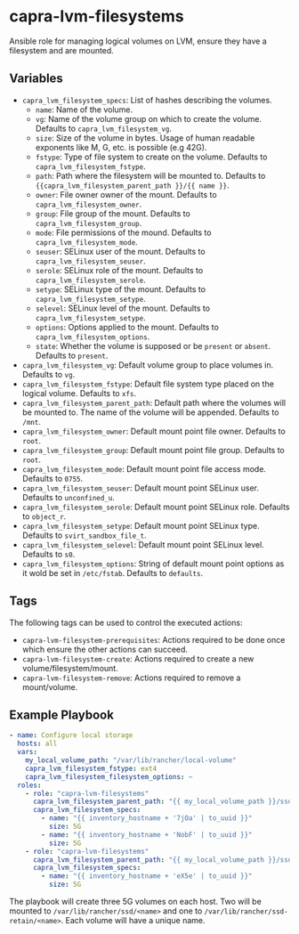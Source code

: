 # capra-lvm-filesystems

Ansible role for managing logical volumes on LVM, ensure they have a filesystem
and are mounted.

## Variables

* `capra_lvm_filesystem_specs`: List of hashes describing the volumes.
  * `name`: Name of the volume.
  * `vg`: Name of the volume group on which to create the volume.
    Defaults to `capra_lvm_filesystem_vg`.
  * `size`: Size of the volume in bytes. Usage of human readable exponents like
    M, G, etc. is possible (e.g 42G).
  * `fstype`: Type of file system to create on the volume.
    Defaults to `capra_lvm_filesystem_fstype`.
  * `path`: Path where the filesystem will be mounted to.
    Defaults to `{{capra_lvm_filesystem_parent_path }}/{{ name }}`.
  * `owner`: File owner owner of the mount.
    Defaults to `capra_lvm_filesystem_owner`.
  * `group`: File group of the mount.
    Defaults to `capra_lvm_filesystem_group`.
  * `mode`: File permissions of the mound.
    Defaults to `capra_lvm_filesystem_mode`.
  * `seuser`: SELinux user of the mount.
    Defaults to `capra_lvm_filesystem_seuser`.
  * `serole`: SELinux role of the mount.
    Defaults to `capra_lvm_filesystem_serole`.
  * `setype`: SELinux type of the mount.
    Defaults to `capra_lvm_filesystem_setype`.
  * `selevel`: SELinux level of the mount.
    Defaults to `capra_lvm_filesystem_setype`.
  * `options`: Options applied to the mount.
    Defaults to `capra_lvm_filesystem_options`.
  * `state`: Whether the volume is supposed or be `present` or `absent`.
    Defaults to `present`.
* `capra_lvm_filesystem_vg`: Default volume group to place volumes in.
  Defaults to `vg`.
* `capra_lvm_filesystem_fstype`: Default file system type placed on the logical
  volume.
  Defaults to `xfs`.
* `capra_lvm_filesystem_parent_path`: Default path where the volumes will be
  mounted to.  The name of the volume will be appended.
  Defaults to `/mnt`.
* `capra_lvm_filesystem_owner`: Default mount point file owner.
  Defaults to `root`.
* `capra_lvm_filesystem_group`: Default mount point file group.
  Defaults to `root`.
* `capra_lvm_filesystem_mode`: Default mount point file access mode.
  Defaults to `0755`.
* `capra_lvm_filesystem_seuser`: Default mount point SELinux user.
  Defaults to `unconfined_u`.
* `capra_lvm_filesystem_serole`: Default mount point SELinux role.
  Defaults to `object_r`.
* `capra_lvm_filesystem_setype`: Default mount point SELinux type.
  Defaults to `svirt_sandbox_file_t`.
* `capra_lvm_filesystem_selevel`: Default mount point SELinux level.
  Defaults to `s0`.
* `capra_lvm_filesystem_options`: String of default mount point options as it
  wold be set in `/etc/fstab`.
  Defaults to `defaults`.

## Tags

The following tags can be used to control the executed actions:

* `capra-lvm-filesystem-prerequisites`:
  Actions required to be done once which ensure the other actions can succeed.
* `capra-lvm-filesystem-create`:
  Actions required to create a new volume/filesystem/mount.
* `capra-lvm-filesystem-remove`:
  Actions required to remove a mount/volume.

## Example Playbook

```yaml
- name: Configure local storage
  hosts: all
  vars:
    my_local_volume_path: "/var/lib/rancher/local-volume"
    capra_lvm_filesystem_fstype: ext4
    capra_lvm_filesystem_filesystem_options: ~
  roles:
    - role: "capra-lvm-filesystems"
      capra_lvm_filesystem_parent_path: "{{ my_local_volume_path }}/ssd"
      capra_lvm_filesystem_specs:
        - name: "{{ inventory_hostname + '7jOa' | to_uuid }}"
          size: 5G
        - name: "{{ inventory_hostname + 'NobF' | to_uuid }}"
          size: 5G
    - role: "capra-lvm-filesystems"
      capra_lvm_filesystem_parent_path: "{{ my_local_volume_path }}/ssd-retain"
      capra_lvm_filesystem_specs:
        - name: "{{ inventory_hostname + 'eX5e' | to_uuid }}"
          size: 5G
```

The playbook will create three 5G volumes on each host. Two will be mounted to
`/var/lib/rancher/ssd/<name>` and one to `/var/lib/rancher/ssd-retain/<name>`.
Each volume will have a unique name.

